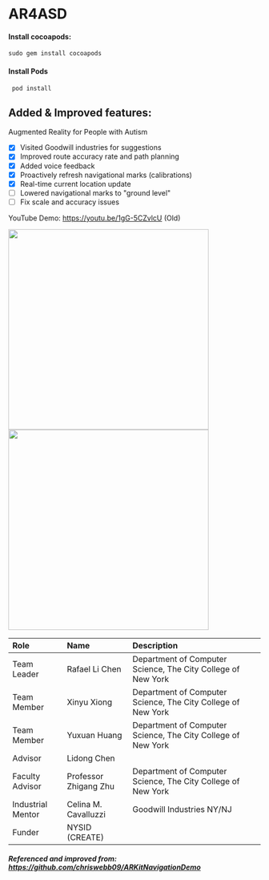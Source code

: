 # AR4ASD
#### Install cocoapods:
```sudo gem install cocoapods```
#### Install Pods
``` pod install```

## Added & Improved features:
Augmented Reality for People with Autism
- [x] Visited Goodwill industries for suggestions
- [x] Improved route accuracy rate and path planning
- [x] Added voice feedback
- [x] Proactively refresh navigational marks (calibrations)
- [x] Real-time current location update
- [ ] Lowered navigational marks to "ground level"
- [ ] Fix scale and accuracy issues

YouTube Demo: https://youtu.be/1gG-5CZvlcU (Old)

<img src="https://cl.ly/rXuX/IMG_0657.PNG" width="400"/> <img src="https://cl.ly/rXtF/IMG_0656.PNG" width="400"/>

|Role|Name|Description|
|:-|:-|:-|
|Team Leader|Rafael Li Chen|Department of Computer Science, The City College of New York|
|Team Member|Xinyu Xiong|Department of Computer Science, The City College of New York|
|Team Member|Yuxuan Huang|Department of Computer Science, The City College of New York|
|Advisor|Lidong Chen||
|Faculty Advisor|Professor Zhigang Zhu|Department of Computer Science, The City College of New York|
|Industrial Mentor|Celina M. Cavalluzzi|Goodwill Industries NY/NJ|
|Funder|NYSID (CREATE)||

##### Referenced and improved from: https://github.com/chriswebb09/ARKitNavigationDemo
